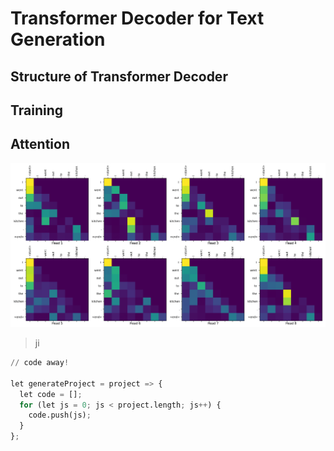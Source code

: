 # Transformer Decoder for Text Generation

## Structure of Transformer Decoder 

## Training 

## Attention
![alt text](https://github.com/hsungki/transformer_decoder/blob/master/figures/attention.png)

> ji

```python
// code away!

let generateProject = project => {
  let code = [];
  for (let js = 0; js < project.length; js++) {
    code.push(js);
  }
};
```
